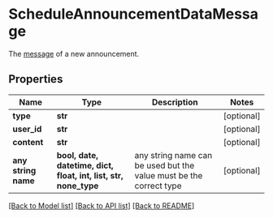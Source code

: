 # ScheduleAnnouncementDataMessage

The [message](/docs/chat/v3/platform-api/guides/messages#-3-resource-representation) of a new announcement.

## Properties
Name | Type | Description | Notes
------------ | ------------- | ------------- | -------------
**type** | **str** |  | [optional] 
**user_id** | **str** |  | [optional] 
**content** | **str** |  | [optional] 
**any string name** | **bool, date, datetime, dict, float, int, list, str, none_type** | any string name can be used but the value must be the correct type | [optional]

[[Back to Model list]](../README.md#documentation-for-models) [[Back to API list]](../README.md#documentation-for-api-endpoints) [[Back to README]](../README.md)


